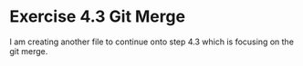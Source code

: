 # Exercise 4.3 Git Merge

I am creating another file to continue onto step 4.3 which is focusing on the git merge.

